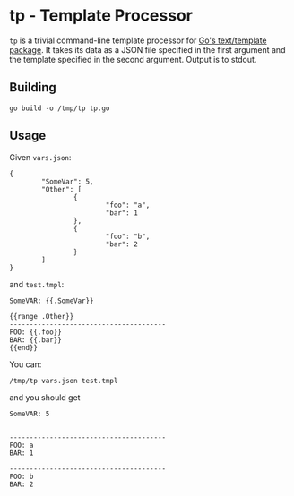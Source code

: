 # tp - Template Processor

`tp` is a trivial command-line template processor for [Go's text/template package](https://pkg.go.dev/text/template). It takes its data as a JSON file specified in the first argument and the template specified in the second argument. Output is to stdout.

## Building

```
go build -o /tmp/tp tp.go
```

## Usage

Given `vars.json`:

```
{
        "SomeVar": 5,
        "Other": [
                {
                        "foo": "a",
                        "bar": 1
                },
                {
                        "foo": "b",
                        "bar": 2
                }
        ]
}
```


and `test.tmpl`:

```
SomeVAR: {{.SomeVar}}

{{range .Other}}
---------------------------------------
FOO: {{.foo}}
BAR: {{.bar}}
{{end}}
```

You can:

```
/tmp/tp vars.json test.tmpl
```

and you should get

```
SomeVAR: 5


---------------------------------------
FOO: a
BAR: 1

---------------------------------------
FOO: b
BAR: 2

```

